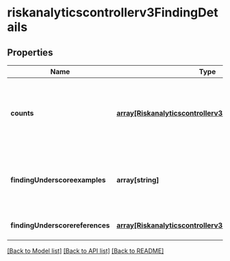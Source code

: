# riskanalyticscontrollerv3FindingDetails

## Properties
Name | Type | Description | Notes
------------ | ------------- | ------------- | -------------
**counts** | [**array[Riskanalyticscontrollerv3DetailToCount]**](Riskanalyticscontrollerv3DetailToCount.md) | [deprecated] Finding details counts (for violation, exception) - Optional; Statistics are shown in finding_references | [optional] [default to null]
**findingUnderscoreexamples** | **array[string]** | [deprecated] Finding examples (for outlier, activity) - Optional. replaced by finding_references | [optional] [default to null]
**findingUnderscorereferences** | [**array[Riskanalyticscontrollerv3FindingReferenceLink]**](Riskanalyticscontrollerv3FindingReferenceLink.md) |  | [optional] [default to null]

[[Back to Model list]](../README.md#documentation-for-models) [[Back to API list]](../README.md#documentation-for-api-endpoints) [[Back to README]](../README.md)


